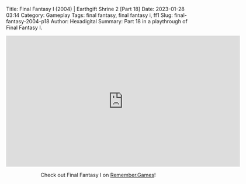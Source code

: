 Title: Final Fantasy I (2004) | Earthgift Shrine 2 [Part 18]
Date: 2023-01-28 03:14
Category: Gameplay
Tags: final fantasy,  final fantasy i,  ff1
Slug: final-fantasy-2004-p18
Author: Hexadigital
Summary: Part 18 in a playthrough of Final Fantasy I.

<center><iframe src="https://www.youtube.com/embed/ugOBIdnwEQM?feature=oembed" allow="accelerometer; autoplay; encrypted-media; gyroscope; picture-in-picture" width="640" height="360" frameborder="0"></iframe>

Check out Final Fantasy I on [Remember.Games](https://remember.games/game/6866/final-fantasy-i-ii-dawn-of-souls/)!</center>